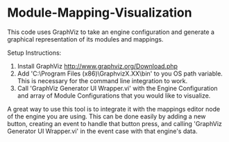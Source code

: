 Module-Mapping-Visualization
============================

This code uses GraphViz to take an engine configuration and generate a graphical representation of its modules and mappings.

Setup Instructions:
1. Install GraphViz  http://www.graphviz.org/Download.php
2. Add 'C:\Program Files (x86)\GraphvizX.XX\bin' to you OS path variable.  This is necessary for the command line integration to work.
3. Call 'GraphViz Generator UI Wrapper.vi' with the Engine Configuration and array of Module Configurations that you would like to visualize.

A great way to use this tool is to integrate it with the mappings editor node of the engine you are using.  This can be done easily by adding a new button, creating an event to handle that button press, and calling 'GraphViz Generator UI Wrapper.vi' in the event case with that engine's data. 
